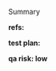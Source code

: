 Summary

<!-- a summary of the commit change -->

<!--
a more detailed description of the change, if necessary. please keep these lines and the summary line <70 chars if
possible.
-->

**refs:**

<!--
refs, fixes, closes, etc.
Add a link to the related ticket/issue etc
-->

**test plan:**

<!--
- steps to set up the situation
- and test the change to make sure it's working/fixed
-->

**qa risk: low**

<!--
low, medium, high
add some words about; why is this change risky?
-->
